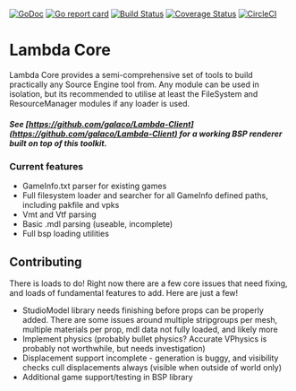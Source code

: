 [![GoDoc](https://godoc.org/github.com/Galaco/Lambda-Core?status.svg)](https://godoc.org/github.com/Galaco/Lambda-Core)
[![Go report card](https://goreportcard.com/badge/github.com/galaco/Lambda-Core)](https://goreportcard.com/badge/github.com/galaco/Lambda-Core)
[![Build Status](https://travis-ci.com/Galaco/lambda-core.svg?branch=master)](https://travis-ci.com/Galaco/lambda-core)
[![Coverage Status](https://coveralls.io/repos/github/Galaco/lambda-core/badge.svg?branch=master)](https://coveralls.io/github/Galaco/lambda-core?branch=master)
[![CircleCI](https://circleci.com/gh/Galaco/lambda-core.svg?style=svg)](https://circleci.com/gh/Galaco/lambda-core)

# Lambda Core
Lambda Core provides a semi-comprehensive set of tools to build practically any Source Engine tool from. Any module can be used 
in isolation, but its recommended to utilise at least the FileSystem and ResourceManager modules if any loader is used.

##### See [https://github.com/galaco/Lambda-Client](https://github.com/galaco/Lambda-Client) for a working BSP renderer built on top of this toolkit.

### Current features
* GameInfo.txt parser for existing games
* Full filesystem loader and searcher for all GameInfo defined paths, including pakfile and vpks
* Vmt and Vtf parsing
* Basic .mdl parsing (useable, incomplete)
* Full bsp loading utilities

## Contributing
There is loads to do! Right now there are a few core issues that need fixing, and loads of fundamental features to add. Here
are just a few!
* StudioModel library needs finishing before props can be properly added. There are some issues around multiple stripgroups per mesh, multiple
materials per prop, mdl data not fully loaded, and likely more
* Implement physics (probably bullet physics? Accurate VPhysics is probably not worthwhile, but needs investigation)
* Displacement support incomplete - generation is buggy, and visibility checks cull displacements always (visible when outside of world only)
* Additional game support/testing in BSP library

